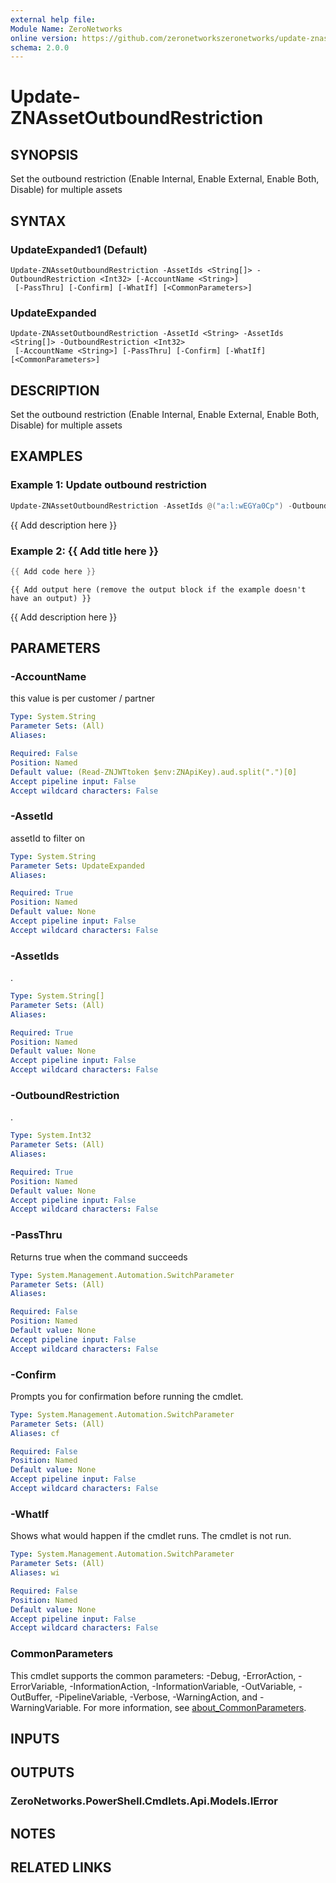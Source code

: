 ```yaml
---
external help file:
Module Name: ZeroNetworks
online version: https://github.com/zeronetworkszeronetworks/update-znassetoutboundrestriction
schema: 2.0.0
---
```


# Update-ZNAssetOutboundRestriction

## SYNOPSIS
Set the outbound restriction (Enable Internal, Enable External, Enable Both, Disable) for multiple assets

## SYNTAX

### UpdateExpanded1 (Default)
```
Update-ZNAssetOutboundRestriction -AssetIds <String[]> -OutboundRestriction <Int32> [-AccountName <String>]
 [-PassThru] [-Confirm] [-WhatIf] [<CommonParameters>]
```

### UpdateExpanded
```
Update-ZNAssetOutboundRestriction -AssetId <String> -AssetIds <String[]> -OutboundRestriction <Int32>
 [-AccountName <String>] [-PassThru] [-Confirm] [-WhatIf] [<CommonParameters>]
```

## DESCRIPTION
Set the outbound restriction (Enable Internal, Enable External, Enable Both, Disable) for multiple assets

## EXAMPLES

### Example 1: Update outbound restriction
```powershell
Update-ZNAssetOutboundRestriction -AssetIds @("a:l:wEGYa0Cp") -OutboundRestriction 2
```

{{ Add description here }}

### Example 2: {{ Add title here }}
```powershell
{{ Add code here }}
```

```output
{{ Add output here (remove the output block if the example doesn't have an output) }}
```

{{ Add description here }}

## PARAMETERS

### -AccountName
this value is per customer / partner

```yaml
Type: System.String
Parameter Sets: (All)
Aliases:

Required: False
Position: Named
Default value: (Read-ZNJWTtoken $env:ZNApiKey).aud.split(".")[0]
Accept pipeline input: False
Accept wildcard characters: False
```

### -AssetId
assetId to filter on

```yaml
Type: System.String
Parameter Sets: UpdateExpanded
Aliases:

Required: True
Position: Named
Default value: None
Accept pipeline input: False
Accept wildcard characters: False
```

### -AssetIds
.

```yaml
Type: System.String[]
Parameter Sets: (All)
Aliases:

Required: True
Position: Named
Default value: None
Accept pipeline input: False
Accept wildcard characters: False
```

### -OutboundRestriction
.

```yaml
Type: System.Int32
Parameter Sets: (All)
Aliases:

Required: True
Position: Named
Default value: None
Accept pipeline input: False
Accept wildcard characters: False
```

### -PassThru
Returns true when the command succeeds

```yaml
Type: System.Management.Automation.SwitchParameter
Parameter Sets: (All)
Aliases:

Required: False
Position: Named
Default value: None
Accept pipeline input: False
Accept wildcard characters: False
```

### -Confirm
Prompts you for confirmation before running the cmdlet.

```yaml
Type: System.Management.Automation.SwitchParameter
Parameter Sets: (All)
Aliases: cf

Required: False
Position: Named
Default value: None
Accept pipeline input: False
Accept wildcard characters: False
```

### -WhatIf
Shows what would happen if the cmdlet runs.
The cmdlet is not run.

```yaml
Type: System.Management.Automation.SwitchParameter
Parameter Sets: (All)
Aliases: wi

Required: False
Position: Named
Default value: None
Accept pipeline input: False
Accept wildcard characters: False
```

### CommonParameters
This cmdlet supports the common parameters: -Debug, -ErrorAction, -ErrorVariable, -InformationAction, -InformationVariable, -OutVariable, -OutBuffer, -PipelineVariable, -Verbose, -WarningAction, and -WarningVariable. For more information, see [about_CommonParameters](http://go.microsoft.com/fwlink/?LinkID=113216).

## INPUTS

## OUTPUTS

### ZeroNetworks.PowerShell.Cmdlets.Api.Models.IError

## NOTES

## RELATED LINKS

